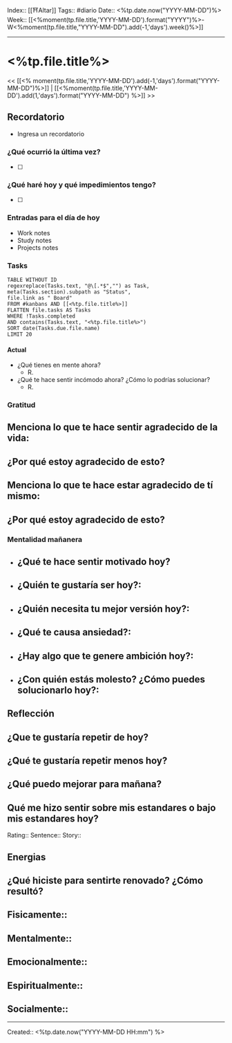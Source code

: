 Index:: [[⛩️Altar]]
Tags:: #diario
Date:: <%tp.date.now("YYYY-MM-DD")%>
Week:: [[<%moment(tp.file.title,'YYYY-MM-DD').format("YYYY")%>-W<%moment(tp.file.title,"YYYY-MM-DD").add(-1,'days').week()%>]]

----------------------------------

# <%tp.file.title%>
<< [[<% moment(tp.file.title,'YYYY-MM-DD').add(-1,'days').format("YYYY-MM-DD")%>]] | [[<%moment(tp.file.title,'YYYY-MM-DD').add(1,'days').format("YYYY-MM-DD") %>]] >>

## Recordatorio
- Ingresa un recordatorio

### ¿Qué ocurrió la última vez?
- [ ] 

### ¿Qué haré hoy y qué impedimientos tengo?
- [ ] 




### Entradas para el día de hoy
- Work notes
- Study notes
- Projects notes

### Tasks
```dataview
TABLE WITHOUT ID
regexreplace(Tasks.text, "@\[.*$","") as Task,
meta(Tasks.section).subpath as "Status",
file.link as " Board"
FROM #kanbans AND [[<%tp.file.title%>]]
FLATTEN file.tasks AS Tasks
WHERE !Tasks.completed
AND contains(Tasks.text, "<%tp.file.title%>")
SORT date(Tasks.due.file.name)
LIMIT 20
```


#### Actual
- ¿Qué tienes en mente ahora?
	- R.
- ¿Qué te hace sentir incómodo ahora? ¿Cómo lo podrías solucionar?
	- R.


### Gratitud
**Menciona lo que te hace sentir agradecido de la vida:**
- 
**¿Por qué estoy agradecido de esto?**
- 
  
**Menciona lo que te hace estar agradecido de tí mismo**:
-  
**¿Por qué estoy agradecido de esto?**
- 
  
### Mentalidad mañanera
- **¿Qué te hace sentir motivado hoy?**
	-  
- **¿Quién te gustaría ser hoy?:**
	-  
- **¿Quién necesita tu mejor versión hoy?:**
	-    
- **¿Qué te causa ansiedad?:**
	-  
- **¿Hay algo que te genere ambición hoy?:**
	-  
- **¿Con quién estás molesto? ¿Cómo puedes solucionarlo hoy?:**
	-  
	

## Reflección
**¿Que te gustaría repetir de hoy?**
- 
**¿Qué te gustaría repetir menos hoy?**
- 
**¿Qué  puedo mejorar para mañana?**
-  
**Qué me hizo sentir sobre mis estandares o bajo mis estandares hoy?**
- 
  
Rating::
Sentence::
Story::

## Energias
**¿Qué hiciste para sentirte renovado? ¿Cómo resultó?**
- 
Fisicamente::
- 
Mentalmente::
- 
Emocionalmente::
- 
Espiritualmente::
- 
Socialmente::
- 



---------------

Created:: <%tp.date.now("YYYY-MM-DD HH:mm") %>